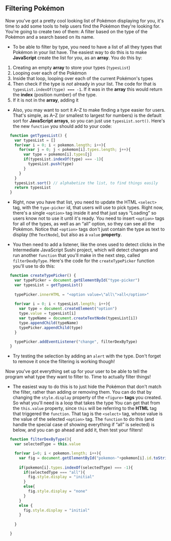 ## Filtering Pokémon

Now you've got a pretty cool looking list of Pokémon displaying for you, it's time to add some tools to help users find the Pokémon they're looking for. You're going to create two of them: A filter based on the type of the Pokémon and a search based on its name. 

+ To be able to filter by type, you need to have a list of all they types that Pokémon in your list have. The easiest way to do this is to make **JavaScript** create the list for you, as an **array**. You do this by:
 1. Creating an empty **array** to store your types (`typesList`)
 2. Looping over each of the Pokémon
 3. Inside that loop, looping over each of the current Pokémon's types
 4. Then check if the type is *not* already in your list. The code for that is `typesList.indexOf(type) === -1`. If it was in the **array** this would return the **index** (position number) of the type.
 5. If it is not in the **array**, adding it
 
+ Also, you may want to sort it A–Z to make finding a type easier for users. That's simple, as A–Z (or smallest to largest for numbers) is the default sort for **JavaScript** **arrays**, so you can just use `typesList.sort()`. Here's the new `function` you should add to your code:

```JavaScript
  function getTypesList() {
    var typesList = []
    for(var i = 0; i < pokemon.length; i++){
      for(var j = 0; j < pokemon[i].types.length; j++){
        var type = pokemon[i].types[j]
        if(typesList.indexOf(type) === -1){
          typesList.push(type)
        }
      }
    }
    typesList.sort() // alphabetize the list, to find things easily
    return typesList
  }
```

+ Right, now you have that list, you need to update the HTML `<select>` tag, with the `type-picker` id, that users will use to pick types. Right now, there's a single `<option>` tag inside it and that just says “Loading” so users know not to use it until it's ready. You need to insert `<option>` tags for all of the types, as well as an “all” option, so they can see all the Pokémon. Notice that `<option>` tags don't just contain the type as text to display (the `TextNode`), but also as a `value` **property**. 

+ You then need to add a listener, like the ones used to detect clicks in the Intermediate JavaScript Sushi project, which will detect changes and run another `function` that you'll make in the next step, called `filterDexByType`. Here's the code for the `createTypePicker` function you'll use to do this:

```JavaScript
  function createTypePicker() {
    var typePicker = document.getElementById("type-picker")
    var typesList = getTypesList()
    
    typePicker.innerHTML = "<option value=\"all\">all</option>"
    
    for(var i = 0; i < typesList.length; i++){
      var type = document.createElement("option")
      type.value = typesList[i]
      var typeName = document.createTextNode(typesList[i])
      type.appendChild(typeName)
      typePicker.appendChild(type)
    }

    typePicker.addEventListener("change", filterDexByType)
  }
```

+ Try testing the selection by adding an `alert` with the type. Don't forget to remove it once the filtering is working though!

Now you've got everything set up for your user to be able to tell the program what type they want to filter to. Time to actually filter things! 

+ The easiest way to do this is to just hide the Pokémon that don't match the filter, rather than adding or removing them. You can do that by changing the `style.display` property of the `<figure>` **tags** you created. So what you'll need is a loop that takes the type You can get that from the `this.value` property, since `this` will be referring to the **HTML** tag that triggered the `function`. That tag is the `<select>` tag, whose value is the value of the selected `<option>` tag. The `function` to do this (and handle the special case of showing everything if “all” is selected) is below, and you can go ahead and add it, then test your filters!

```JavaScript
  function filterDexByType(){
    var selectedType = this.value

    for(var i=0; i < pokemon.length; i++){
      var fig = document.getElementById("pokemon-"+pokemon[i].id.toString())
      
      if(pokemon[i].types.indexOf(selectedType) === -1){
        if(selectedType === "all"){
          fig.style.display = "initial"
        }
        else{
          fig.style.display = "none"
        }
      }
      else {
        fig.style.display = "initial"
      }
    
    }

  }
```

